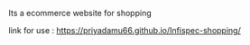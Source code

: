 Its a ecommerce website for shopping



link for use : https://priyadamu66.github.io/Infispec-shopping/

